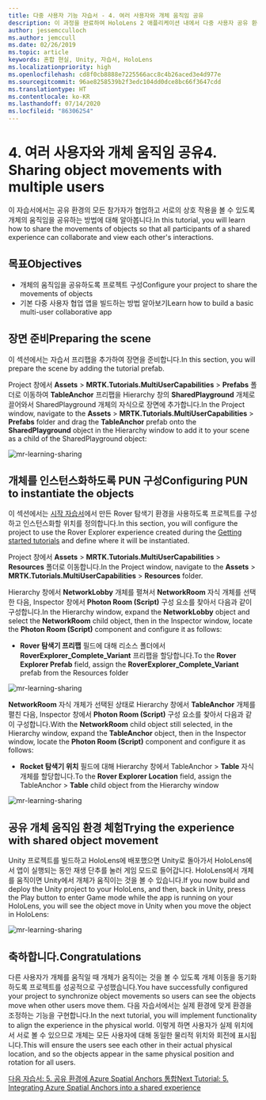 ```yaml
---
title: 다중 사용자 기능 자습서 - 4. 여러 사용자와 개체 움직임 공유
description: 이 과정을 완료하여 HoloLens 2 애플리케이션 내에서 다중 사용자 공유 환경을 구현하는 방법을 알아봅니다.
author: jessemcculloch
ms.author: jemccull
ms.date: 02/26/2019
ms.topic: article
keywords: 혼합 현실, Unity, 자습서, HoloLens
ms.localizationpriority: high
ms.openlocfilehash: cd8f0cb8888e7225566acc8c4b26aced3e4d977e
ms.sourcegitcommit: 96ae8258539b2f3edc104dd0dce8bc66f3647cdd
ms.translationtype: HT
ms.contentlocale: ko-KR
ms.lasthandoff: 07/14/2020
ms.locfileid: "86306254"
---
```

# <a name="4-sharing-object-movements-with-multiple-users"></a><span data-ttu-id="8a83a-105">4. 여러 사용자와 개체 움직임 공유</span><span class="sxs-lookup"><span data-stu-id="8a83a-105">4. Sharing object movements with multiple users</span></span>

<span data-ttu-id="8a83a-106">이 자습서에서는 공유 환경의 모든 참가자가 협업하고 서로의 상호 작용을 볼 수 있도록 개체의 움직임을 공유하는 방법에 대해 알아봅니다.</span><span class="sxs-lookup"><span data-stu-id="8a83a-106">In this tutorial, you will learn how to share the movements of objects so that all participants of a shared experience can collaborate and view each other's interactions.</span></span>

## <a name="objectives"></a><span data-ttu-id="8a83a-107">목표</span><span class="sxs-lookup"><span data-stu-id="8a83a-107">Objectives</span></span>

* <span data-ttu-id="8a83a-108">개체의 움직임을 공유하도록 프로젝트 구성</span><span class="sxs-lookup"><span data-stu-id="8a83a-108">Configure your project to share the movements of objects</span></span>
* <span data-ttu-id="8a83a-109">기본 다중 사용자 협업 앱을 빌드하는 방법 알아보기</span><span class="sxs-lookup"><span data-stu-id="8a83a-109">Learn how to build a basic multi-user collaborative app</span></span>

## <a name="preparing-the-scene"></a><span data-ttu-id="8a83a-110">장면 준비</span><span class="sxs-lookup"><span data-stu-id="8a83a-110">Preparing the scene</span></span>

<span data-ttu-id="8a83a-111">이 섹션에서는 자습서 프리팹을 추가하여 장면을 준비합니다.</span><span class="sxs-lookup"><span data-stu-id="8a83a-111">In this section, you will prepare the scene by adding the tutorial prefab.</span></span>

<span data-ttu-id="8a83a-112">Project 창에서 **Assets** > **MRTK.Tutorials.MultiUserCapabilities** > **Prefabs** 폴더로 이동하여 **TableAnchor** 프리팹을 Hierarchy 창의 **SharedPlayground** 개체로 끌어와서 SharedPlayground 개체의 자식으로 장면에 추가합니다.</span><span class="sxs-lookup"><span data-stu-id="8a83a-112">In the Project window, navigate to the **Assets** > **MRTK.Tutorials.MultiUserCapabilities** > **Prefabs** folder and drag the **TableAnchor** prefab onto the **SharedPlayground** object in the Hierarchy window to add it to your scene as a child of the SharedPlayground object:</span></span>

![mr-learning-sharing](images/mr-learning-sharing/sharing-04-section1-step1-1.png)

## <a name="configuring-pun-to-instantiate-the-objects"></a><span data-ttu-id="8a83a-114">개체를 인스턴스화하도록 PUN 구성</span><span class="sxs-lookup"><span data-stu-id="8a83a-114">Configuring PUN to instantiate the objects</span></span>

<span data-ttu-id="8a83a-115">이 섹션에서는 [시작 자습서](mr-learning-base-01.md)에서 만든 Rover 탐색기 환경을 사용하도록 프로젝트를 구성하고 인스턴스화할 위치를 정의합니다.</span><span class="sxs-lookup"><span data-stu-id="8a83a-115">In this section, you will configure the project to use the Rover Explorer experience created during the [Getting started tutorials](mr-learning-base-01.md) and define where it will be instantiated.</span></span>

<span data-ttu-id="8a83a-116">Project 창에서 **Assets** > **MRTK.Tutorials.MultiUserCapabilities** > **Resources** 폴더로 이동합니다.</span><span class="sxs-lookup"><span data-stu-id="8a83a-116">In the Project window, navigate to the **Assets** > **MRTK.Tutorials.MultiUserCapabilities** > **Resources** folder.</span></span>

<span data-ttu-id="8a83a-117">Hierarchy 창에서 **NetworkLobby** 개체를 펼쳐서 **NetworkRoom** 자식 개체를 선택한 다음, Inspector 창에서 **Photon Room (Script)** 구성 요소를 찾아서 다음과 같이 구성합니다.</span><span class="sxs-lookup"><span data-stu-id="8a83a-117">In the Hierarchy window, expand the **NetworkLobby** object and select the **NetworkRoom** child object, then in the Inspector window, locate the **Photon Room (Script)** component and configure it as follows:</span></span>

* <span data-ttu-id="8a83a-118">**Rover 탐색기 프리팹** 필드에 대해 리소스 폴더에서 **RoverExplorer_Complete_Variant** 프리팹을 할당합니다.</span><span class="sxs-lookup"><span data-stu-id="8a83a-118">To the **Rover Explorer Prefab** field, assign the **RoverExplorer_Complete_Variant** prefab from the Resources folder</span></span>

![mr-learning-sharing](images/mr-learning-sharing/sharing-04-section2-step1-1.png)

<span data-ttu-id="8a83a-120">**NetworkRoom** 자식 개체가 선택된 상태로 Hierarchy 창에서 **TableAnchor** 개체를 펼친 다음, Inspector 창에서 **Photon Room (Script)** 구성 요소를 찾아서 다음과 같이 구성합니다.</span><span class="sxs-lookup"><span data-stu-id="8a83a-120">With the **NetworkRoom** child object still selected, in the Hierarchy window, expand the **TableAnchor** object, then in the Inspector window, locate the **Photon Room (Script)** component and configure it as follows:</span></span>

* <span data-ttu-id="8a83a-121">**Rocket 탐색기 위치** 필드에 대해 Hierarchy 창에서 TableAnchor > **Table** 자식 개체를 할당합니다.</span><span class="sxs-lookup"><span data-stu-id="8a83a-121">To the **Rover Explorer Location** field, assign the TableAnchor > **Table** child object from the Hierarchy window</span></span>

![mr-learning-sharing](images/mr-learning-sharing/sharing-04-section2-step1-2.png)

## <a name="trying-the-experience-with-shared-object-movement"></a><span data-ttu-id="8a83a-123">공유 개체 움직임 환경 체험</span><span class="sxs-lookup"><span data-stu-id="8a83a-123">Trying the experience with shared object movement</span></span>

<span data-ttu-id="8a83a-124">Unity 프로젝트를 빌드하고 HoloLens에 배포했으면 Unity로 돌아가서 HoloLens에서 앱이 실행되는 동안 재생 단추를 눌러 게임 모드로 들어갑니다. HoloLens에서 개체를 움직이면 Unity에서 개체가 움직이는 것을 볼 수 있습니다.</span><span class="sxs-lookup"><span data-stu-id="8a83a-124">If you now build and deploy the Unity project to your HoloLens, and then, back in Unity, press the Play button to enter Game mode while the app is running on your HoloLens, you will see the object move in Unity when you move the object in HoloLens:</span></span>

![mr-learning-sharing](images/mr-learning-sharing/sharing-04-section3-step1-1.gif)

## <a name="congratulations"></a><span data-ttu-id="8a83a-126">축하합니다.</span><span class="sxs-lookup"><span data-stu-id="8a83a-126">Congratulations</span></span>

<span data-ttu-id="8a83a-127">다른 사용자가 개체를 움직일 때 개체가 움직이는 것을 볼 수 있도록 개체 이동을 동기화하도록 프로젝트를 성공적으로 구성했습니다.</span><span class="sxs-lookup"><span data-stu-id="8a83a-127">You have successfully configured your project to synchronize object movements so users can see the objects move when other users move them.</span></span> <span data-ttu-id="8a83a-128">다음 자습서에서는 실제 환경에 맞게 환경을 조정하는 기능을 구현합니다.</span><span class="sxs-lookup"><span data-stu-id="8a83a-128">In the next tutorial, you will implement functionality to align the experience in the physical world.</span></span> <span data-ttu-id="8a83a-129">이렇게 하면 사용자가 실제 위치에서 서로 볼 수 있으므로 개체는 모든 사용자에 대해 동일한 물리적 위치와 회전에 표시됩니다.</span><span class="sxs-lookup"><span data-stu-id="8a83a-129">This will ensure the users see each other in their actual physical location, and so the objects appear in the same physical position and rotation for all users.</span></span>

[<span data-ttu-id="8a83a-130">다음 자습서: 5. 공유 환경에 Azure Spatial Anchors 통합</span><span class="sxs-lookup"><span data-stu-id="8a83a-130">Next Tutorial: 5. Integrating Azure Spatial Anchors into a shared experience</span></span>](mr-learning-sharing-05.md)
